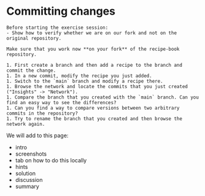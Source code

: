 # Committing changes

```{instructor-note}
Before starting the exercise session:
- Show how to verify whether we are on our fork and not on the original repository.
```

```{exercise} Exercise: Practice creating commmits and branches (20 min)
Make sure that you work now **on your fork** of the recipe-book repository.

1. First create a branch and then add a recipe to the branch and commit the change.
1. In a new commit, modify the recipe you just added.
1. Switch to the `main` branch and modify a recipe there.
1. Browse the network and locate the commits that you just created ("Insights" -> "Network").
1. Compare the branch that you created with the `main` branch. Can you find an easy way to see the differences?
1. Can you find a way to compare versions between two arbitrary commits in the repository?
1. Try to rename the branch that you created and then browse the network again.
```

We will add to this page:
- intro
- screenshots
- tab on how to do this locally
- hints
- solution
- discussion
- summary
